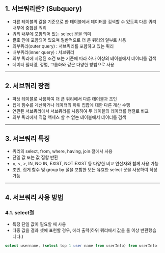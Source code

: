 ## 1. 서브쿼리란? (Subquery)
- 다른 테이블의 값을 기준으로 한 테이블에서 데이터를 검색할 수 있도록 다른 쿼리 내부에 중첩된 쿼리 
- 쿼리 내부에 포함되어 있는 select 문을 의미
- 괄호 안에 포함되어 있으며 일반적으로 더 큰 쿼리의 일부로 사용
- 외부쿼리(outer query) : 서브쿼리를 포함하고 있는 쿼리
- 내부쿼리(inner query) : 서브쿼리
- 외부 쿼리에 지정된 조건 또는 기준에 따라 하나 이상의 테이블에서 데이터를 검색
- 데이터 필터링, 정렬, 그룹화와 같은 다양한 방법으로 사용

<hr>

## 2. 서브쿼리 장점
- 파생 테이블로 사용하여 더 큰 쿼리에서 다른 테이블과 조인
- 집계 함수를 계산하거나 데이터의 하위 집합에 대한 다른 계산 수행
- 연관된 서브쿼리에서 서브쿼리를 사용하여 두 테이블의 데이터를 행렬로 비교
- 외부 쿼리에서 직접 액세스 할 수 없는 테이블에서 데이터를 검색

<hr>

## 3. 서브쿼리 특징
- 쿼리의 select, from, where, having, join 절에서 사용
- 단일 값 또는 값 집합 반환
- =, <, >, IN, NO IN, EXIST, NOT EXIST 등 다양한 비교 연산자와 함께 사용 가능
- 조인, 집게 함수 및 group by 절을 포함한 모든 유효한 select 문을 사용하여 작성 가능

<hr>

## 4. 서브쿼리 사용 방법
### 4.1. select절
- 특정 단일 값이 필요할 때 사용
- 다중 값을 결과 셋에 표현할 경우, 에러 출력(하위 쿼리에서 값을 둘 이상 반환했습니다.)

```sql
select username, (select top 1 user name from userInfo) from userInfo
```
